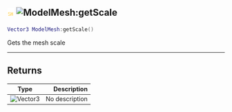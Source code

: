 ## ![shared](../../.gitbook/assets/shared.png) ![ModelMesh](./readme/modelmesh "mention"):getScale

```lua
Vector3 ModelMesh:getScale()
```

Gets the mesh scale

------
## Returns

| Type   | Description |
| ------ | ----------: |
| ![Vector3](./readme/vector3 "mention") | No description |

